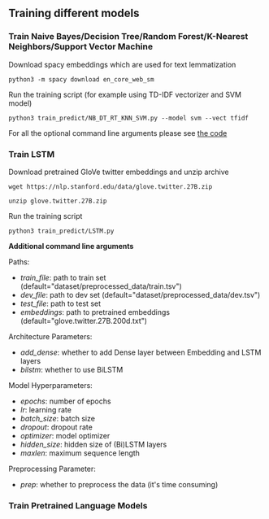 ## Training different models

### Train Naive Bayes/Decision Tree/Random Forest/K-Nearest Neighbors/Support Vector Machine

Download spacy embeddings which are used for text lemmatization

```
python3 -m spacy download en_core_web_sm
```
Run the training script (for example using TD-IDF vectorizer and SVM model)
```
python3 train_predict/NB_DT_RT_KNN_SVM.py --model svm --vect tfidf
```

For all the optional command line arguments please see [the code](https://github.com/annedadaa/Offensive_Language_Identification/edit/main/train_predict/NB_DT_RT_KNN_SVM.py)

### Train LSTM
Download pretrained GloVe twitter embeddings and unzip archive

```
wget https://nlp.stanford.edu/data/glove.twitter.27B.zip
```
```
unzip glove.twitter.27B.zip
```
Run the training script
```
python3 train_predict/LSTM.py
```
**Additional command line arguments**

Paths:
- _train_file_: path to train set (default="dataset/preprocessed_data/train.tsv")
- _dev_file_: path to dev set (default="dataset/preprocessed_data/dev.tsv")
- _test_file_: path to test set
- _embeddings_: path to pretrained embeddings (default="glove.twitter.27B.200d.txt")
  
Architecture Parameters:
- _add_dense_: whether to add Dense layer between Embedding and LSTM layers
- _bilstm_: whether to use BiLSTM
  
Model Hyperparameters:
- _epochs_: number of epochs
- _lr_: learning rate
- _batch_size_: batch size
- _dropout_: dropout rate
- _optimizer_: model optimizer
- _hidden_size_: hidden size of (Bi)LSTM layers
- _maxlen_: maximum sequence length
  
Preprocessing Parameter:
- _prep_: whether to preprocess the data (it's time consuming)

### Train Pretrained Language Models
